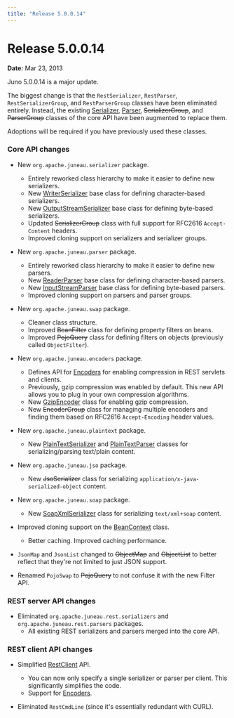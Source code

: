 ```yaml
---
title: "Release 5.0.0.14"
---
```


# Release 5.0.0.14

**Date:** Mar 23, 2013

Juno 5.0.0.14 is a major update.

The biggest change is that the `RestSerializer`, `RestParser`, `RestSerializerGroup`, and `RestParserGroup` classes have
been eliminated entirely.
Instead, the existing [Serializer](API_DOCS/org/apache/juneau/serializer/Serializer.html),
[Parser](API_DOCS/org/apache/juneau/parser/Parser.html),  ~~SerializerGroup~~, and  ~~ParserGroup~~ classes of the
core API have been augmented to replace them.

Adoptions will be required if you have previously used these classes.

### Core API changes

- New `org.apache.juneau.serializer` package.
  - Entirely reworked class hierarchy to make it easier to define new serializers.
  - New [WriterSerializer](API_DOCS/org/apache/juneau/serializer/WriterSerializer.html) base class for defining
    character-based serializers.
  - New [OutputStreamSerializer](API_DOCS/org/apache/juneau/serializer/OutputStreamSerializer.html) base class for
    defining byte-based serializers.
  - Updated  ~~SerializerGroup~~ class with full support for RFC2616 `Accept-Content` headers.
  - Improved cloning support on serializers and serializer groups.

- New `org.apache.juneau.parser` package.
  - Entirely reworked class hierarchy to make it easier to define new parsers.
  - New [ReaderParser](API_DOCS/org/apache/juneau/parser/ReaderParser.html) base class for defining
    character-based parsers.
  - New [InputStreamParser](API_DOCS/org/apache/juneau/parser/InputStreamParser.html) base class for defining
    byte-based parsers.
  - Improved cloning support on parsers and parser groups.

- New `org.apache.juneau.swap` package.
  - Cleaner class structure.
  - Improved  ~~BeanFilter~~ class for defining property filters on beans.
  - Improved  ~~PojoQuery~~ class for defining filters on objects (previously called `ObjectFilter`).

- New `org.apache.juneau.encoders` package.
  - Defines API for [Encoders](API_DOCS/org/apache/juneau/encoders/Encoder.html) for enabling compression in REST
    servlets and clients.
  - Previously, gzip compression was enabled by default.
    This new API allows you to plug in your own compression algorithms.
  - New [GzipEncoder](API_DOCS/org/apache/juneau/encoders/GzipEncoder.html) class for enabling gzip compression.
  - New ~~EncoderGroup~~ class for managing multiple encoders and finding them based on RFC2616 `Accept-Encoding`
    header values.

- New `org.apache.juneau.plaintext` package.
  - New [PlainTextSerializer](API_DOCS/org/apache/juneau/plaintext/PlainTextSerializer.html) and
    [PlainTextParser](API_DOCS/org/apache/juneau/plaintext/PlainTextParser.html) classes for
    serializing/parsing text/plain content.

- New `org.apache.juneau.jso` package.
  - New ~~JsoSerializer~~ class for serializing `application/x-java-serialized-object` content.

- New `org.apache.juneau.soap` package.
  - New [SoapXmlSerializer](API_DOCS/org/apache/juneau/soap/SoapXmlSerializer.html) class for serializing
    `text/xml+soap` content.

- Improved cloning support on the [BeanContext](API_DOCS/org/apache/juneau/BeanContext.html) class.
  - Better caching. Improved caching performance.

- `JsonMap` and `JsonList` changed to  ~~ObjectMap~~ and  ~~ObjectList~~ to better reflect that they're not limited
  to just JSON support.

- Renamed `PojoSwap` to  ~~PojoQuery~~ to not confuse it with the new Filter API.

### REST server API changes

- Eliminated `org.apache.juneau.rest.serializers` and `org.apache.juneau.rest.parsers` packages.
  - All existing REST serializers and parsers merged into the core API.

### REST client API changes

- Simplified [RestClient](API_DOCS/oajrc/RestClient.html) API.
  - You can now only specify a single serializer or parser per client. This significantly simplifies the code.
  - Support for [Encoders](API_DOCS/org/apache/juneau/encoders/Encoder.html).

- Eliminated `RestCmdLine` (since it's essentially redundant with CURL).